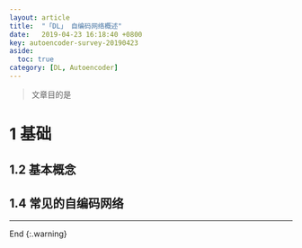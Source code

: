 ```yaml
---
layout: article
title:  "「DL」 自编码网络概述"
date:   2019-04-23 16:18:40 +0800
key: autoencoder-survey-20190423
aside:
  toc: true
category: [DL, Autoencoder]
---
```


>文章目的是     


<!--more-->

# 1 基础

## 1.2 基本概念


## 1.4 常见的自编码网络
-------------------  
 End
{:.warning}  

